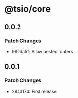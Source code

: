 # @tsio/core

## 0.0.2

### Patch Changes

- 990da5f: Allow nested routers

## 0.0.1

### Patch Changes

- 284d174: First release
